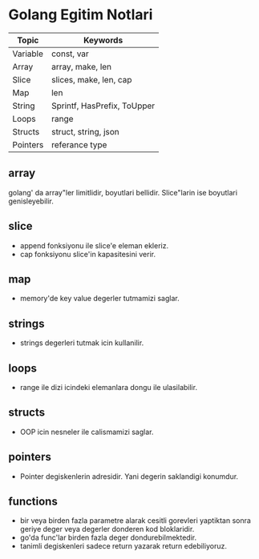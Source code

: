 # Golang Egitim Notlari

| Topic | Keywords |
| ------ | ------ |
| Variable | const, var|
| Array | array, make, len|
| Slice | slices, make, len, cap|
| Map | len|
| String | Sprintf, HasPrefix, ToUpper |
| Loops | range |
| Structs | struct, string, json |
| Pointers | referance type  |

## array
golang' da array"ler limitlidir, boyutlari bellidir. Slice"larin ise boyutlari genisleyebilir.

## slice
* append fonksiyonu ile slice'e eleman ekleriz.
* cap fonksiyonu slice'in kapasitesini verir.

## map
* memory'de key value degerler tutmamizi saglar.

## strings
* strings degerleri tutmak icin kullanilir.

## loops
* range ile dizi icindeki elemanlara dongu ile ulasilabilir.

## structs
* OOP icin nesneler ile calismamizi saglar.

## pointers
* Pointer degiskenlerin adresidir. Yani degerin saklandigi konumdur.

## functions
* bir veya birden fazla parametre alarak cesitli gorevleri yaptiktan sonra geriye deger veya degerler donderen kod bloklaridir.
* go'da func'lar birden fazla deger dondurebilmektedir.
* tanimli degiskenleri sadece return yazarak return edebiliyoruz.